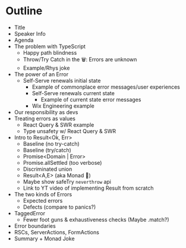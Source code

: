 # Outline

- Title
- Speaker Info
- Agenda
- The problem with TypeScript
  - Happy path blindness
  - Throw/Try Catch in the 🗑️: Errors are unknown
  - Example/Rhys joke
- The power of an Error
  - Self-Serve renewals initial state
    - Example of commonplace error messages/user experiences
    - Self-Serve renewals current state
      - Example of current state error messages
    - Wix Engineering example
- Our responsibility as devs
- Treating errors as values
  - React Query & SWR example
  - Type unsafety w/ React Query & SWR
- Intro to Result<Ok, Err>
  - Baseline (no try-catch)
  - Baseline (try/catch)
  - Promise<Domain | Error>
  - Promise.allSettled (too verbose)
  - Discriminated union
  - Result<A,E> (aka Monad 🤫)
  - Maybe show safeTry `neverthrow` api 
  - Link to YT video of implementing Result from scratch
- The two kinds of Errors
  - Expected errors
  - Defects (compare to panics?)
- TaggedError 
  - Fewer foot guns & exhaustiveness checks (Maybe .match?)
- Error boundaries
- RSCs, ServerActions, FormActions
- Summary + Monad Joke
  


